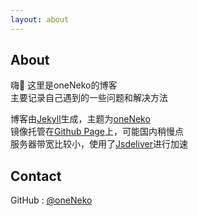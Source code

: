 ```yaml
---
layout: about
---
```

## About  
嗨👋 这里是oneNeko的博客    
主要记录自己遇到的一些问题和解决方法     

博客由[Jekyll](https://jekyllrb.com)生成，主题为[oneNeko](https://www.github.com/oneNeko)  
镜像托管在[Github Page](https://oneNeko.github.io)上，可能国内稍慢点  
服务器带宽比较小，使用了[Jsdeliver](https://www.jsdelivr.com/)进行加速

## Contact  
GitHub : [@oneNeko](https://www.github.com/oneNeko)
